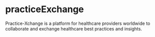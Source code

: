 # practiceExchange

Practice-Xchange is a platform for healthcare providers worldwide to collaborate and exchange healthcare best practices and insights.


